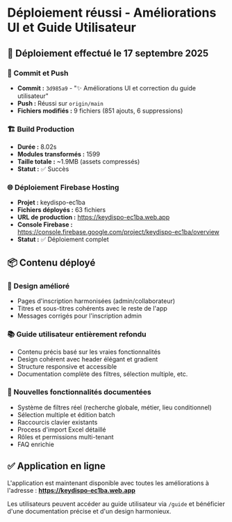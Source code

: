 # Déploiement réussi - Améliorations UI et Guide Utilisateur

## 🚀 Déploiement effectué le 17 septembre 2025

### 📝 Commit et Push
- **Commit :** `3d985a9` - "✨ Améliorations UI et correction du guide utilisateur"
- **Push :** Réussi sur `origin/main`
- **Fichiers modifiés :** 9 fichiers (851 ajouts, 6 suppressions)

### 🏗️ Build Production
- **Durée :** 8.02s
- **Modules transformés :** 1599
- **Taille totale :** ~1.9MB (assets compressés)
- **Statut :** ✅ Succès

### 🌐 Déploiement Firebase Hosting
- **Projet :** keydispo-ec1ba
- **Fichiers déployés :** 63 fichiers
- **URL de production :** https://keydispo-ec1ba.web.app
- **Console Firebase :** https://console.firebase.google.com/project/keydispo-ec1ba/overview
- **Statut :** ✅ Déploiement complet

## 📦 Contenu déployé

### 🎨 Design amélioré
- Pages d'inscription harmonisées (admin/collaborateur)
- Titres et sous-titres cohérents avec le reste de l'app
- Messages corrigés pour l'inscription admin

### 📚 Guide utilisateur entièrement refondu
- Contenu précis basé sur les vraies fonctionnalités
- Design cohérent avec header élégant et gradient
- Structure responsive et accessible
- Documentation complète des filtres, sélection multiple, etc.

### 🔧 Nouvelles fonctionnalités documentées
- Système de filtres réel (recherche globale, métier, lieu conditionnel)
- Sélection multiple et édition batch
- Raccourcis clavier existants
- Process d'import Excel détaillé
- Rôles et permissions multi-tenant
- FAQ enrichie

## ✅ Application en ligne
L'application est maintenant disponible avec toutes les améliorations à l'adresse :
**https://keydispo-ec1ba.web.app**

Les utilisateurs peuvent accéder au guide utilisateur via `/guide` et bénéficier d'une documentation précise et d'un design harmonieux.
